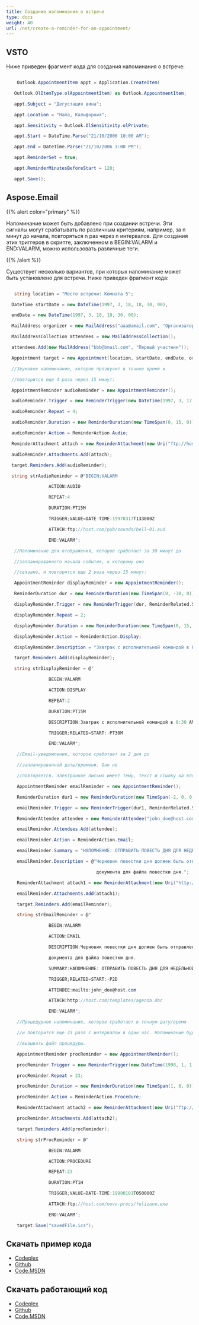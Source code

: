 ```yaml
---
title: Создание напоминания о встрече
type: docs
weight: 40
url: /net/create-a-reminder-for-an-appointment/
---
```



## **VSTO**
Ниже приведен фрагмент кода для создания напоминания о встрече:

``` cs

    Outlook.AppointmentItem appt = Application.CreateItem(

   Outlook.OlItemType.olAppointmentItem) as Outlook.AppointmentItem;

   appt.Subject = "Дегустация вина";

   appt.Location = "Напа, Калифорния";

   appt.Sensitivity = Outlook.OlSensitivity.olPrivate;

   appt.Start = DateTime.Parse("21/10/2006 10:00 AM");

   appt.End = DateTime.Parse("21/10/2006 3:00 PM");

   appt.ReminderSet = true;

   appt.ReminderMinutesBeforeStart = 120;

   appt.Save();


```
## **Aspose.Email**
{{% alert color="primary" %}} 

Напоминание может быть добавлено при создании встречи. Эти сигналы могут срабатывать по различным критериям, например, за n минут до начала, повторяться n раз через n интервалов. Для создания этих триггеров в скрипте, заключенном в BEGIN:VALARM и END:VALARM, можно использовать различные теги.

{{% /alert %}} 

Существует несколько вариантов, при которых напоминание может быть установлено для встречи. Ниже приведен фрагмент кода:

``` cs

   string location = "Место встречи: Комната 5";

  DateTime startDate = new DateTime(1997, 3, 18, 18, 30, 00),

  endDate = new DateTime(1997, 3, 18, 19, 30, 00);

  MailAddress organizer = new MailAddress("aaa@amail.com", "Организатор");

  MailAddressCollection attendees = new MailAddressCollection();

  attendees.Add(new MailAddress("bbb@bmail.com", "Первый участник"));

  Appointment target = new Appointment(location, startDate, endDate, organizer, attendees);

  //Звуковое напоминание, которое прозвучит в точное время и

  //повторится еще 4 раза через 15 минут:

  AppointmentReminder audioReminder = new AppointmentReminder();

  audioReminder.Trigger = new ReminderTrigger(new DateTime(1997, 3, 17, 13, 30, 0, DateTimeKind.Utc));

  audioReminder.Repeat = 4;

  audioReminder.Duration = new ReminderDuration(new TimeSpan(0, 15, 0));

  audioReminder.Action = ReminderAction.Audio;

  ReminderAttachment attach = new ReminderAttachment(new Uri("ftp://host.com/pub/sounds/bell-01.aud"));

  audioReminder.Attachments.Add(attach);

  target.Reminders.Add(audioReminder);

  string strAudioReminder = @"BEGIN:VALARM

                ACTION:AUDIO

                REPEAT:4

                DURATION:PT15M

                TRIGGER;VALUE=DATE-TIME:19970317T133000Z

                ATTACH:ftp://host.com/pub/sounds/bell-01.aud

                END:VALARM";

   //Напоминание для отображения, которое сработает за 30 минут до

   //запланированного начала события, к которому оно

   //связано, и повторится еще 2 раза через 15 минут:

   AppointmentReminder displayReminder = new AppointmentReminder();

   ReminderDuration dur = new ReminderDuration(new TimeSpan(0, -30, 0));

   displayReminder.Trigger = new ReminderTrigger(dur, ReminderRelated.Start);

   displayReminder.Repeat = 2;

   displayReminder.Duration = new ReminderDuration(new TimeSpan(0, 15, 0));

   displayReminder.Action = ReminderAction.Display;

   displayReminder.Description = "Завтрак с исполнительной командой в 8:30 AM EST";

   target.Reminders.Add(displayReminder);

   string strDisplayReminder = @"

                BEGIN:VALARM

                ACTION:DISPLAY

                REPEAT:2

                DURATION:PT15M

                DESCRIPTION:Завтрак с исполнительной командой в 8:30 AM EST

                TRIGGER;RELATED=START:-PT30M

                END:VALARM";

    //Email-уведомление, которое сработает за 2 дня до

    //запланированной даты/времени. Оно не 

    //повторяется. Электронное письмо имеет тему, текст и ссылку на вложение.

    AppointmentReminder emailReminder = new AppointmentReminder();

    ReminderDuration dur1 = new ReminderDuration(new TimeSpan(-2, 0, 0, 0));

    emailReminder.Trigger = new ReminderTrigger(dur1, ReminderRelated.Start);

    ReminderAttendee attendee = new ReminderAttendee("john_doe@host.com");

    emailReminder.Attendees.Add(attendee);

    emailReminder.Action = ReminderAction.Email;

    emailReminder.Summary = "НАПОМНЕНИЕ: ОТПРАВИТЬ ПОВЕСТЬ ДНЯ ДЛЯ НЕДЕЛЬНОЙ ВСТРЕЧИ С ПЕРСОНАЛОМ";

    emailReminder.Description = @"Черновик повестки дня должен быть отправлен участникам на еженедельную встречу менеджеров (MGR-LIST). В приложении ссылка на шаблон

                                  документа для файла повестки дня.";

    ReminderAttachment attach1 = new ReminderAttachment(new Uri("http://host.com/templates/agenda.doc"));

    emailReminder.Attachments.Add(attach1);

    target.Reminders.Add(emailReminder);

    string strEmailReminder = @"

                BEGIN:VALARM

                ACTION:EMAIL

                DESCRIPTION:Черновик повестки дня должен быть отправлен участникам на еженедельную встречу менеджеров (MGR-LIST). В приложении ссылка на шаблон

                документа для файла повестки дня.

                SUMMARY:НАПОМНЕНИЕ: ОТПРАВИТЬ ПОВЕСТЬ ДНЯ ДЛЯ НЕДЕЛЬНОЙ ВСТРЕЧИ С ПЕРСОНАЛОМ

                TRIGGER;RELATED=START:-P2D

                ATTENDEE:mailto:john_doe@host.com

                ATTACH:http://host.com/templates/agenda.doc

                END:VALARM";

    //Процедурное напоминание, которое сработает в точную дату/время

    //и повторится еще 23 раза с интервалом в один час. Напоминание будет

    //вызывать файл процедуры.

    AppointmentReminder procReminder = new AppointmentReminder();

    procReminder.Trigger = new ReminderTrigger(new DateTime(1998, 1, 1, 5, 0, 0, DateTimeKind.Utc));

    procReminder.Repeat = 23;

    procReminder.Duration = new ReminderDuration(new TimeSpan(1, 0, 0));

    procReminder.Action = ReminderAction.Procedure;

    ReminderAttachment attach2 = new ReminderAttachment(new Uri("ftp://host.com/novo-procs/felizano.exe"));

    procReminder.Attachments.Add(attach2);

    target.Reminders.Add(procReminder);

    string strProcReminder = @"

                BEGIN:VALARM

                ACTION:PROCEDURE

                REPEAT:23

                DURATION:PT1H

                TRIGGER;VALUE=DATE-TIME:19980101T050000Z

                ATTACH:ftp://host.com/novo-procs/felizano.exe

                END:VALARM";

    target.Save("savedFile.ics");


```
## **Скачать пример кода**
- [Codeplex](https://asposevsto.codeplex.com/releases/view/616980)
- [Github](https://github.com/aspose-email/Aspose.Email-for-.NET/releases/tag/AsposeEmailVsVSTOv1.1)
- [Code.MSDN](https://code.msdn.microsoft.com/AsposeEmail-Vs-VSTO-fa535977)
## **Скачать работающий код**
- [Codeplex](https://asposevsto.codeplex.com/SourceControl/latest#Aspose.Email)
- [Github](https://github.com/aspose-email/Aspose.Email-for-.NET/tree/master/Plugins/Aspose.Email%20Vs%20VSTO%20Outlook/Code%20Comparison%20of%20Common%20Features/Create%20a%20Reminder%20for%20an%20Appointment)
- [Code.MSDN](https://code.msdn.microsoft.com/AsposeEmail-Vs-VSTO-fa535977/view/SourceCode#content)